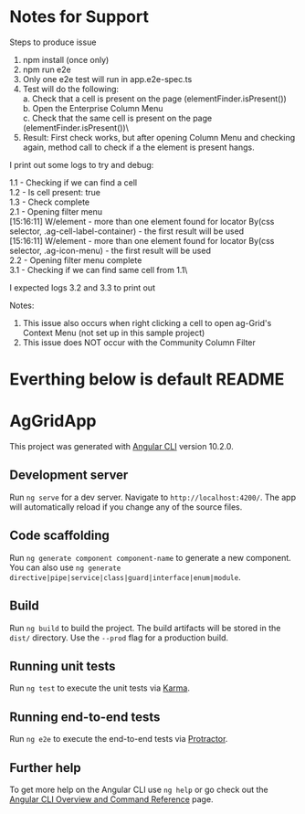 # Notes for Support

Steps to produce issue
1. npm install (once only)
2. npm run e2e
3. Only one e2e test will run in app.e2e-spec.ts
4. Test will do the following:\
    a. Check that a cell is present on the page (elementFinder.isPresent())\
    b. Open the Enterprise Column Menu\
    c. Check that the same cell is present on the page (elementFinder.isPresent())\
5. Result: First check works, but after opening Column Menu and checking again, method call to check if a the element is present hangs.

I print out some logs to try and debug:

1.1 - Checking if we can find a cell\
1.2 - Is cell present: true\
1.3 - Check complete\
2.1 - Opening filter menu\
[15:16:11] W/element - more than one element found for locator By(css selector, .ag-cell-label-container) - the first result will be used\
[15:16:11] W/element - more than one element found for locator By(css selector, .ag-icon-menu) - the first result will be used\
2.2 - Opening filter menu complete\
3.1 - Checking if we can find same cell from 1.1\

I expected logs 3.2 and 3.3 to print out

Notes:
1. This issue also occurs when right clicking a cell to open ag-Grid's Context Menu (not set up in this sample project)
2. This issue does NOT occur with the Community Column Filter

# Everthing below is default README

# AgGridApp

This project was generated with [Angular CLI](https://github.com/angular/angular-cli) version 10.2.0.

## Development server

Run `ng serve` for a dev server. Navigate to `http://localhost:4200/`. The app will automatically reload if you change any of the source files.

## Code scaffolding

Run `ng generate component component-name` to generate a new component. You can also use `ng generate directive|pipe|service|class|guard|interface|enum|module`.

## Build

Run `ng build` to build the project. The build artifacts will be stored in the `dist/` directory. Use the `--prod` flag for a production build.

## Running unit tests

Run `ng test` to execute the unit tests via [Karma](https://karma-runner.github.io).

## Running end-to-end tests

Run `ng e2e` to execute the end-to-end tests via [Protractor](http://www.protractortest.org/).

## Further help

To get more help on the Angular CLI use `ng help` or go check out the [Angular CLI Overview and Command Reference](https://angular.io/cli) page.
